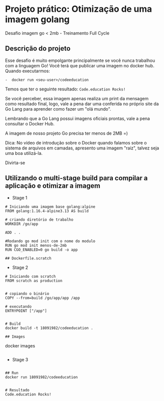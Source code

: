 # Projeto prático: Otimização de uma imagem golang
Desafio imagem go &lt; 2mb - Treinamento Full Cycle

## Descrição do projeto

Esse desafio é muito empolgante principalmente se você nunca trabalhou com a linguagem Go!
Você terá que publicar uma imagem no docker hub. Quando executarmos:

    -  docker run <seu-user>/codeeducation
    
Temos que ter o seguinte resultado: `Code.education Rocks!`

Se você perceber, essa imagem apenas realiza um print da mensagem como resultado final, logo, vale a pena dar uma conferida no próprio site da Go Lang para aprender como fazer um "olá mundo".

Lembrando que a Go Lang possui imagens oficiais prontas, vale a pena consultar o Docker Hub.

A imagem de nosso projeto Go precisa ter menos de 2MB =)

Dica: No vídeo de introdução sobre o Docker quando falamos sobre o sistema de arquivos em camadas, apresento uma imagem "raiz", talvez seja uma boa utilizá-la.

Divirta-se

## Utilizando o multi-stage build para compilar a aplicação e otimizar a imagem

- Stage 1

```
# Iniciando uma imagem base golang:alpine
FROM golang:1.16.4-alpine3.13 AS build

# criando diretório de trabalho
WORKDIR /go/app

ADD . .

#Rodando go mod init com o nome do modulo 
RUN go mod init menos-de-2mb
RUN CGO_ENABLED=0 go build -o app

## Dockerfile.scratch

```
- Stage 2
```
# Iniciando com scratch
FROM scratch as production


# copiando o binário
COPY --from=build /go/app/app /app

# executando 
ENTRYPOINT ["/app"]


# Build 
docker build -t 18091982/codeeducation .

## Images
```
docker images
```

```
- Stage 3
```

## Run
docker run 18091982/codeeducation


# Resultado
Code.education Rocks!









